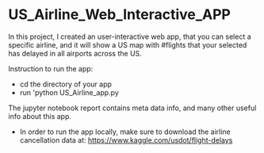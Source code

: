 # US_Airline_Web_Interactive_APP

In this project, I created an user-interactive web app, that you can select a specific airline, and it will show a US map with #flights that your selected has delayed in all airports across the US. 

Instruction to run the app:

- cd the directory of your app
- run 'python US_Airline_app.py 

The jupyter notebook report contains meta data info, and many other useful info about this app. 

- In order to run the app locally, make sure to download the airline cancellation data at: https://www.kaggle.com/usdot/flight-delays
